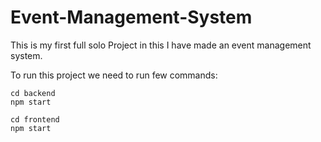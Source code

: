 # Event-Management-System
This is my first full solo Project in this I have made an event management system.

To run this project we need to run few commands:

```
cd backend
npm start
```

```
cd frontend
npm start
```
